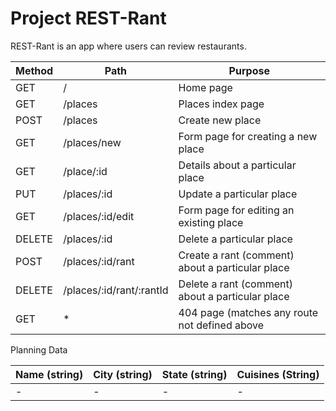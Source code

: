 # Project REST-Rant

REST-Rant is an app where users can review restaurants.

| Method  | Path | Purpose |
| ------- | ---- | ------- |
| GET | / | Home page|
| GET | /places | Places index page |
| POST | /places | Create new place |
| GET | /places/new | Form page for creating a new place |
| GET | /place/:id | Details about a particular place |
| PUT | /places/:id | Update a particular place |
| GET | /places/:id/edit | Form page for editing an existing place |
| DELETE | /places/:id | Delete a particular place |
| POST | /places/:id/rant | Create a rant (comment) about a particular place |
| DELETE | /places/:id/rant/:rantId | Delete a rant (comment) about a particular place |
| GET | * | 404 page (matches any route not defined above |

Planning Data

| Name (string)  | City (string) | State (string) | Cuisines (String) |
| ------- | ---- | ------- | ------- |
| - | - | - | - |
